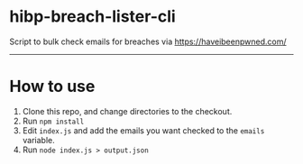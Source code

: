 # hibp-breach-lister-cli
Script to bulk check emails for breaches via https://haveibeenpwned.com/

---
# How to use
1. Clone this repo, and change directories to the checkout.
2. Run `npm install`
3. Edit `index.js` and add the emails you want checked to the `emails` variable.
4. Run `node index.js > output.json`

